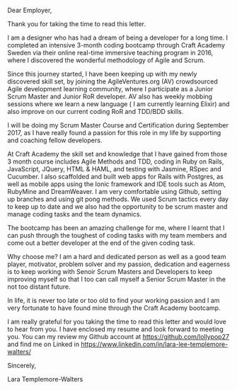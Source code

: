 Dear Employer,

Thank you for taking the time to read this letter.

I am a designer who has had a dream of being a developer for a long time. I completed an intensive 3-month coding bootcamp through Craft Academy Sweden via their online real-time immersive teaching program in 2016, where I discovered the wonderful methodology of Agile and Scrum.

Since this journey started, I have been keeping up with my newly discovered skill set, by joining the AgileVentures.org (AV) crowdsourced Agile development learning community, where I participate as a Junior Scrum Master and Junior RoR developer. AV also has weekly mobbing sessions where we learn a new language ( I am currently learning Elixir) and also improve on our current coding RoR and TDD/BDD skills.

I will be doing my Scrum Master Course and Certification during September 2017, as I have really found a passion for this role in my life by supporting and coaching fellow developers. 

At Craft Academy the skill set and knowledge that I have gained from those 3 month course includes Agile Methods and TDD, coding in Ruby on Rails, JavaScript, JQuery, HTML & HAML, and testing with Jasmine, RSpec and Cucumber.  I also scaffolded and built web apps for Rails with Postgres, as well as mobile apps using the Ionic framework and IDE tools such as Atom, RubyMine and DreamWeaver. I am very comfortable using Github, setting up branches and using git pong methods. We used Scrum tactics every day to keep up to date and we also had the opportunity to be scrum master and manage coding tasks and the team dynamics.

The bootcamp has been an amazing challenge for me, where I learnt that I can push through the toughest of coding tasks with my team members and come out a better developer at the end of the given coding task.

Why choose me? I am a hard and dedicated person as well as a good team player, motivator, problem solver and my passion, dedication and eagerness is to keep working with Senoir Scrum Masters and Developers to keep improving myself so that I too can call myself a Senior Scrum Master in the not too distant future.

In life, it is never too late or too old to find your working passion and I am very fortunate to have found mine through the Craft Academy bootcamp.

I am really grateful for you taking the time to read this letter and would love to hear from you. I have enclosed my resume and look forward to meeting you. You can my review my Github account at https://github.com/lollypop27 and find me on Linked in https://www.linkedin.com/in/lara-lee-templemore-walters/

Sincerely,

Lara Templemore-Walters
